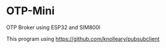 # OTP-Mini
OTP Broker using ESP32 and SIM800l

This program using https://github.com/knolleary/pubsubclient 
